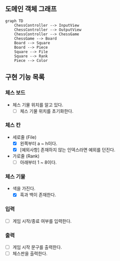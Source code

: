 ## 도메인 객체 그래프

```mermaid
graph TD
    ChessController --> InputView
    ChessController --> OutputView
    ChessController --> ChessGame
    ChessGame --> Board
    Board --> Square
    Board --> Piece
    Square --> File
    Square --> Rank
    Piece --> Color
```

## 구현 기능 목록

### 체스 보드

- 체스 기물 위치를 알고 있다.
    - [ ] 체스 기물 위치를 초기화한다.

### 체스 칸

- 세로줄 (File)
    - [x] 왼쪽부터 a ~ h이다.
    - [x] [예외사항] 존재하지 않는 인덱스라면 예외를 던진다.
- 가로줄 (Rank)
    - [ ] 아래부터 1 ~ 8이다.

### 체스 기물

- 색을 가진다.
    - [x] 흑과 백이 존재한다.

### 입력

- [ ] 게임 시작/종료 여부를 입력한다.

### 출력

- [ ] 게임 시작 문구를 출력한다.
- [ ] 체스판을 출력한다.
